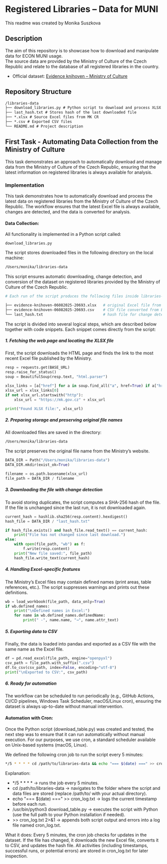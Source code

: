 # Registered Libraries – Data for MUNI
This readme was created by Monika Suszkova

## Description
The aim of this repository is to showcase how to download and manipulate data for ECON MUNI usage.  
The source data are provided by the Ministry of Culture of the Czech Republic and relate to the database of all registered libraries in the country.  

- Official dataset: [Evidence knihoven – Ministry of Culture](https://mk.gov.cz/evidence-knihoven-adresar-knihoven-evidovanych-ministerstvem-kultury-a-souvisejici-informace-cs-341)

## Repository Structure
```markdown
/libraries-data
├── download_libraries.py # Python script to download and process XLSX data
├── last_hash.txt # Stores hash of the last downloaded file
├── *.xlsx # Source Excel files from MK CR
├── *.csv # Exported CSV files
└── README.md # Project description
```

## First Task - Automating Data Collection from the Ministry of Culture
This task demonstrates an approach to automatically download and manage data from the Ministry of Culture of the Czech Republic, ensuring that the latest information on registered libraries is always available for analysis.

### Implementation
This task demonstrates how to automatically download and process the latest data on registered libraries from the Ministry of Culture of the Czech Republic. The workflow ensures that the latest Excel file is always available, changes are detected, and the data is converted for analysis.

#### Data Collection:
All functionality is implemented in a Python script called:
```shell
download_libraries.py
```

The script stores downloaded files in the following directory on the local machine:
```bash
/Users/monika/libraries-data
```

This script ensures automatic downloading, change detection, and conversion of the dataset on registered libraries provided by the Ministry of Culture of the Czech Republic.

```bash
# Each run of the script produces the following files inside libraries-data/:

├── evidence-knihoven-06082025-20693.xlsx   # original Excel file from the Ministry
├── evidence-knihoven-06082025-20693.csv    # CSV file converted from Excel
└── last_hash.txt                           # hash file for change detection
```

The script is divided into several logical steps, which are described below together with code snippets. Each snippet comes directly from the script:

##### 1. Fetching the web page and locating the XLSX file
First, the script downloads the HTML page and finds the link to the most recent Excel file published by the Ministry.
```python
resp = requests.get(BASE_URL)
resp.raise_for_status()
soup = BeautifulSoup(resp.text, "html.parser")

xlsx_links = [a["href"] for a in soup.find_all("a", href=True) if a["href"].endswith(".xlsx")]
xlsx_url = xlsx_links[0]
if not xlsx_url.startswith("http"):
    xlsx_url = "https://mk.gov.cz" + xlsx_url

print("Found XLSX file:", xlsx_url)
```

##### 2. Preparing storage and preserving original file names
All downloaded files are saved in the directory:
```bash
/Users/monika/libraries-data
```

The script preserves the original file name from the Ministry’s website.
```python
DATA_DIR = Path("/Users/monika/libraries-data")
DATA_DIR.mkdir(exist_ok=True)

filename = os.path.basename(xlsx_url)
file_path = DATA_DIR / filename
```

##### 3. Downloading the file with change detection
To avoid storing duplicates, the script computes a SHA-256 hash of the file. If the file is unchanged since the last run, it is not downloaded again.
```python
current_hash = hashlib.sha256(resp.content).hexdigest()
hash_file = DATA_DIR / "last_hash.txt"

if hash_file.exists() and hash_file.read_text() == current_hash:
    print("File has not changed since last download.")
else:
    with open(file_path, "wb") as f:
        f.write(resp.content)
    print("New file saved:", file_path)
    hash_file.write_text(current_hash)
```

##### 4. Handling Excel-specific features
The Ministry’s Excel files may contain defined names (print areas, table references, etc.). The script suppresses warnings and prints out these definitions.
```python
wb = load_workbook(file_path, data_only=True)
if wb.defined_names:
    print("\nDefined names in Excel:")
    for name in wb.defined_names.definedName:
        print(" -", name.name, "→", name.attr_text)
```

##### 5. Exporting data to CSV
Finally, the data is loaded into pandas and exported as a CSV file with the same name as the Excel file.
```python
df = pd.read_excel(file_path, engine="openpyxl")
csv_path = file_path.with_suffix(".csv")
df.to_csv(csv_path, index=False, encoding="utf-8")
print("\nExported to CSV:", csv_path)
```

##### 6. Ready for automation
The workflow can be scheduled to run periodically (e.g., GitHub Actions, CI/CD pipelines, Windows Task Scheduler, macOS/Linux cron), ensuring the dataset is always up-to-date without manual intervention.

#### Automation with Cron:
Once the Python script (download_table.py) was created and tested, the next step was to ensure that it can run automatically without manual execution.
For our purposes, we use cron, a standard scheduler available on Unix-based systems (macOS, Linux).

We defined the following cron job to run the script every 5 minutes:
```bash
*/5 * * * * cd /path/to/libraries-data && echo "=== $(date) ===" >> cron_log.txt && /usr/bin/python3 download_table.py >> cron_log.txt 2>&1
```

Explanation:
* */5 * * * * → runs the job every 5 minutes.
* cd /path/to/libraries-data → navigates to the folder where the script and data files are stored (replace /path/to/ with your actual directory).
* echo "=== $(date) ===" >> cron_log.txt → logs the current timestamp before each run.
* /usr/bin/python3 download_table.py → executes the script with Python (use the full path to your Python installation if needed).
* \>\> cron_log.txt 2>&1 → appends both script output and errors into a log file named cron_log.txt.

What it does:
Every 5 minutes, the cron job checks for updates in the dataset.
If the file has changed, it downloads the new Excel file, converts it to CSV, and updates the hash file.
All activities (including timestamps, successful runs, or potential errors) are stored in cron_log.txt for later inspection.




